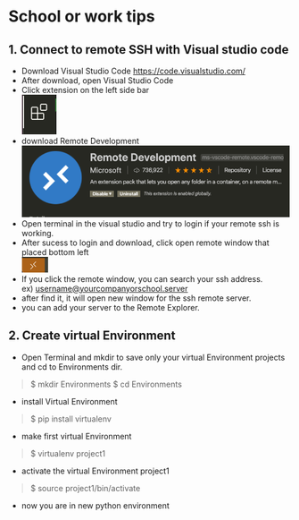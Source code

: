 # School or work tips

## 1. Connect to remote SSH with Visual studio code
- Download Visual Studio Code 
https://code.visualstudio.com/
- After download, open Visual Studio Code
- Click extension on the left side bar<br>
![Screenshot](Image/extension.png)
- download Remote Development<br>
![Screenshot](Image/SSH.png)
- Open terminal in the visual studio and try to login if your remote ssh is working. 
- After sucess to login and download, click open remote window that placed bottom left<br>
![Screenshot](Image/remotewindow.png)
- If you click the remote window, you can search your ssh address. <br> ex) username@yourcompanyorschool.server
- after find it, it will open new window for the ssh remote server.
- you can add your server to the Remote Explorer. 

## 2. Create virtual Environment 
- Open Terminal and mkdir to save only your virtual Environment projects and cd to Environments dir. 
>$ mkdir Environments 
>$ cd Environments
- install Virtual Environment
>$ pip install virtualenv 
- make first virtual Environment
>$ virtualenv project1
- activate the virtual Environment project1 
>$ source project1/bin/activate 
- now you are in new python environment

